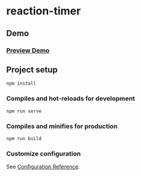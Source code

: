 # reaction-timer

## Demo


<h3>
<a href="https://reaction-timer-cii.pages.dev/" target="_blank">Preview Demo</a>
</h3> 



## Project setup
```
npm install
```

### Compiles and hot-reloads for development
```
npm run serve
```

### Compiles and minifies for production
```
npm run build
```

### Customize configuration
See [Configuration Reference](https://cli.vuejs.org/config/).


